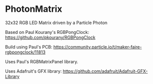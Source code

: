 # PhotonMatrix
32x32 RGB LED Matrix driven by a Particle Photon

Based on Paul Kourany's RGBPongClock: https://github.com/pkourany/RGBPongClock

Build using Paul's PCB: https://community.particle.io/t/maker-faire-rgbpongclock/11813

Uses Paul's RGBMatrixPanel library.

Uses Adafruit's GFX library: https://github.com/adafruit/Adafruit-GFX-Library
